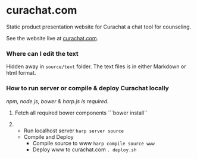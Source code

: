 # curachat.com
Static product presentation website for Curachat a chat tool for counseling.

See the website live at [curachat.com](http://curachat.com).

### Where can I edit the text
Hidden away in ```source/text``` folder. The text files is in either Markdown or html format.

### How to run server or compile & deploy Curachat locally
*npm, node.js, bower & harp.js is required.*

1.  Fetch all required bower components ```bower install``

2.  
    -  Run localhost server ```harp server source``` 
    -  Compile and Deploy
        -  Compile source to www  ```harp compile source www```
        -  Deploy www to curachat.com  ```. deploy.sh```